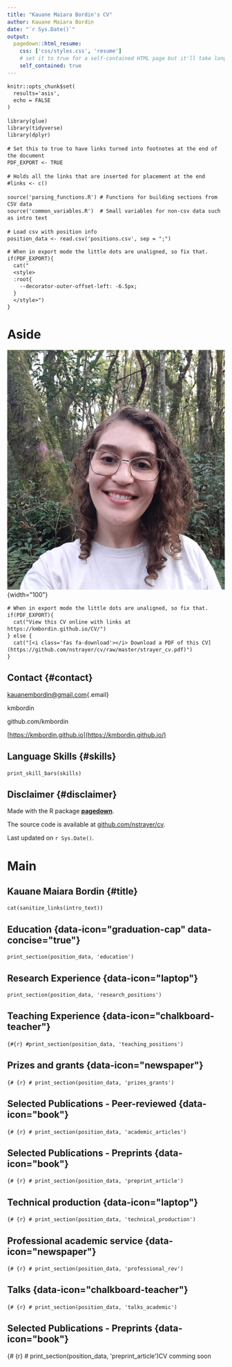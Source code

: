 ```yaml
---
title: "Kauane Maiara Bordin's CV"
author: Kauane Maiara Bordin
date: "`r Sys.Date()`"
output:
  pagedown::html_resume:
    css: ['css/styles.css', 'resume']
    # set it to true for a self-contained HTML page but it'll take longer to render
    self_contained: true
---
```


```{r, include=FALSE}
knitr::opts_chunk$set(
  results='asis', 
  echo = FALSE
)

library(glue)
library(tidyverse)
library(dplyr)

# Set this to true to have links turned into footnotes at the end of the document
PDF_EXPORT <- TRUE

# Holds all the links that are inserted for placement at the end
#links <- c()

source('parsing_functions.R') # Functions for building sections from CSV data
source('common_variables.R')  # Small variables for non-csv data such as intro text

# Load csv with position info
position_data <- read.csv('positions.csv', sep = ";")
```

```{r}
# When in export mode the little dots are unaligned, so fix that. 
if(PDF_EXPORT){
  cat("
  <style>
  :root{
    --decorator-outer-offset-left: -6.5px;
  }
  </style>")
}
```

# Aside

![](KMB-pic.jpg){width="100"}

```{r eval=FALSE, echo=FALSE}
# When in export mode the little dots are unaligned, so fix that. 
if(PDF_EXPORT){
  cat("View this CV online with links at https://kmbordin.github.io/CV/")
} else {
  cat("[<i class='fas fa-download'></i> Download a PDF of this CV](https://github.com/nstrayer/cv/raw/master/strayer_cv.pdf)")
}
```

## Contact {#contact}

<i class="fa fa-envelope"></i> [kauanembordin\@gmail.com](mailto:kauanembordin@gmail.com){.email}

<i class="fa fa-twitter"></i> kmbordin

<i class="fa fa-github"></i> github.com/kmbordin

<i class="fa fa-link"></i> [https://kmbordin.github.io](https://kmbordin.github.io/)

## Language Skills {#skills}

```{r}
print_skill_bars(skills)
```

## Disclaimer {#disclaimer}

Made with the R package [**pagedown**](https://github.com/rstudio/pagedown).

The source code is available at [github.com/nstrayer/cv](https://github.com/nstrayer/cv).

Last updated on `r Sys.Date()`.

# Main

## Kauane Maiara Bordin {#title}

```{r}
cat(sanitize_links(intro_text))
```

## Education {data-icon="graduation-cap" data-concise="true"}

```{r}
print_section(position_data, 'education')
```

## Research Experience {data-icon="laptop"}

```{r}
print_section(position_data, 'research_positions')
```

## Teaching Experience {data-icon="chalkboard-teacher"}

`{#{r} #print_section(position_data, 'teaching_positions')`

## Prizes and grants {data-icon="newspaper"}

`{# {r} # print_section(position_data, 'prizes_grants')`

## Selected Publications - Peer-reviewed {data-icon="book"}

`{# {r} # print_section(position_data, 'academic_articles')`

## Selected Publications - Preprints {data-icon="book"}

`{# {r} # print_section(position_data, 'preprint_article')`

## Technical production {data-icon="laptop"}

`{# {r} # print_section(position_data, 'technical_production')`

## Professional academic service {data-icon="newspaper"}

`{# {r} # print_section(position_data, 'professional_rev')`

## Talks {data-icon="chalkboard-teacher"}

`{# {r} # print_section(position_data, 'talks_academic')`

## Selected Publications - Preprints {data-icon="book"}

{# {r} \# print_section(position_data, 'preprint_article')CV comming soon
